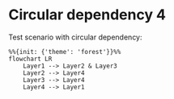 # Circular dependency 4

Test scenario with circular dependency:

```mermaid
%%{init: {'theme': 'forest'}}%%
flowchart LR
    Layer1 --> Layer2 & Layer3
    Layer2 --> Layer4
    Layer3 --> Layer4
    Layer4 --> Layer1
```
